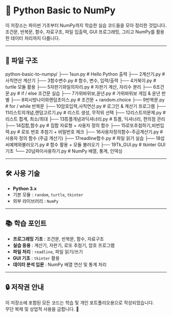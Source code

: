 # 🐍 Python Basic to NumPy

이 저장소는 파이썬 기초부터 NumPy까지 학습한 실습 코드들을 모아 정리한 것입니다.  
조건문, 반복문, 함수, 자료구조, 파일 입출력, GUI 프로그래밍, 그리고 NumPy를 활용한 데이터 처리까지 다룹니다.  

---

## 📂 파일 구조

python-basic-to-numpy/
├── 1sun.py # Hello Python 출력
├── 2계산기.py # 사칙연산 계산기
├── 3함수변수.py # 함수, 변수, 입력/출력
├── 4거북이.py # turtle 모듈 활용
├── 5자판기와일의자리.py # 자판기 계산, 자리수 분리
├── 6조건문.py # if / else 조건문 실습
├── 7가위바위보,윤년.py # 가위바위보 게임 & 윤년 판별
├── 8피시방나이와랜덤초이스.py # 조건문 + random.choice
├── 9반복문.py # for / while 반복문
├── 10암호입력,사칙연산.py # 로그인 & 계산기 프로그램
├── 11리스트의개념,랜덤고르기.py # 리스트 생성, 무작위 선택
├── 12리스트의문제.py # 리스트 합계, 최소/최대
├── 13튜플개념과딕셔너리.py # 튜플, 딕셔너리, 편의점 관리
├── 14집합,함수.py # 집합 자료형 + 사용자 정의 함수
├── 15로또추첨하기,비번입력.py # 로또 번호 추첨기 + 비밀번호 체크
├── 16사용자정의함수-주급계산기.py # 사용자 정의 함수 (주급 계산기)
├── 17readline함수.py # 파일 읽기 실습
├── 18섭씨예제와불러오기.py # 함수 활용 + 모듈 불러오기
├── 19Tk_GUI.py # tkinter GUI 기초
└── 20넘파이사용하기.py # NumPy 배열, 통계, 인덱싱


---

## 🛠 사용 기술
- **Python 3.x**
- 기본 모듈 : `random`, `turtle`, `tkinter`
- 외부 라이브러리 : `NumPy`

---

## 📚 학습 포인트
- **프로그래밍 기초** : 조건문, 반복문, 함수, 자료구조
- **실습 응용** : 계산기, 자판기, 로또 추첨기, 암호 프로그램
- **파일 처리** : `readline`, 파일 읽기/쓰기
- **GUI 기초** : `tkinter` 활용
- **데이터 분석 입문** : NumPy 배열 연산 및 통계 처리

---

## 🔒 저작권 안내
이 저장소에 포함된 모든 코드는 학습 및 개인 포트폴리오용으로 작성되었습니다.  
무단 복제 및 상업적 사용을 금합니다. 🚫

